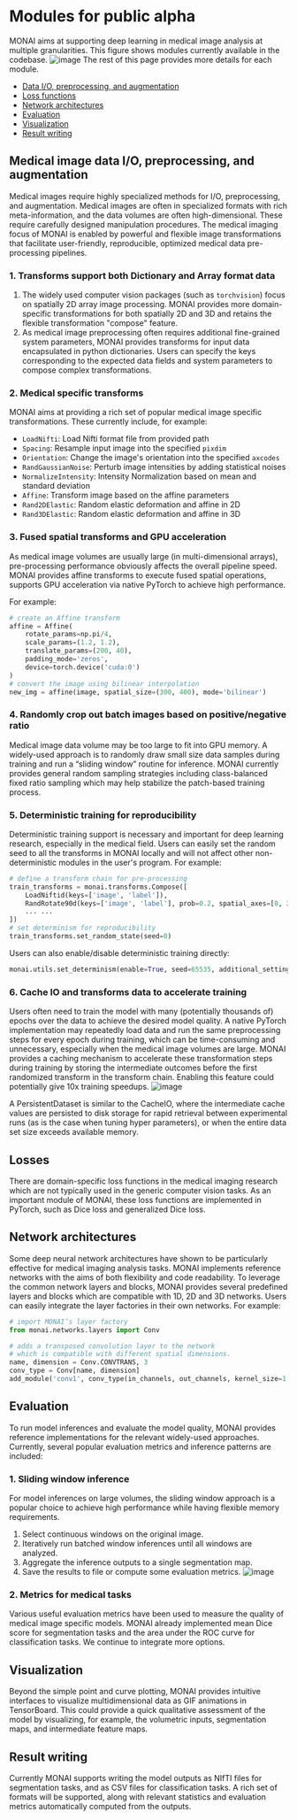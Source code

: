 # Modules for public alpha

MONAI aims at supporting deep learning in medical image analysis at multiple granularities.
This figure shows modules currently available in the codebase.
![image](../images/end_to_end_process.png)
The rest of this page provides more details for each module.

* [Data I/O, preprocessing, and augmentation](#medical-image-data-io-preprocessing-and-augmentation)
* [Loss functions](#losses)
* [Network architectures](#network-architectures)
* [Evaluation](#evaluation)
* [Visualization](#visualization)
* [Result writing](#result-writing)

## Medical image data I/O, preprocessing, and augmentation
Medical images require highly specialized methods for I/O, preprocessing, and
augmentation. Medical images are often in specialized formats with rich
meta-information, and the data volumes are often high-dimensional. These
require carefully designed manipulation procedures. The medical imaging focus
of MONAI is enabled by powerful and flexible image transformations that
facilitate user-friendly, reproducible, optimized medical data pre-processing
pipelines.

### 1. Transforms support both Dictionary and Array format data
1. The widely used computer vision packages (such as ``torchvision``) focus on
   spatially 2D array image processing. MONAI provides more domain-specific
   transformations for both spatially 2D and 3D and retains the flexible
   transformation "compose" feature.
2.  As medical image preprocessing often requires additional fine-grained
    system parameters, MONAI provides transforms for input data encapsulated in
    python dictionaries. Users can specify the keys corresponding to
    the expected data fields and system parameters to compose complex
    transformations.

### 2. Medical specific transforms
MONAI aims at providing a rich set of popular medical image specific
transformations. These currently include, for example:


- `LoadNifti`:  Load Nifti format file from provided path
- `Spacing`:  Resample input image into the specified `pixdim`
- `Orientation`: Change the image's orientation into the specified `axcodes`
- `RandGaussianNoise`: Perturb image intensities by adding statistical noises
- `NormalizeIntensity`: Intensity Normalization based on mean and standard deviation
- `Affine`: Transform image based on the affine parameters
- `Rand2DElastic`: Random elastic deformation and affine in 2D
- `Rand3DElastic`: Random elastic deformation and affine in 3D

### 3. Fused spatial transforms and GPU acceleration
As medical image volumes are usually large (in multi-dimensional arrays),
pre-processing performance obviously affects the overall pipeline speed. MONAI
provides affine transforms to execute fused spatial operations, supports GPU
acceleration via native PyTorch to achieve high performance.

For example:
```py
# create an Affine transform
affine = Affine(
    rotate_params=np.pi/4,
    scale_params=(1.2, 1.2),
    translate_params=(200, 40),
    padding_mode='zeros',
    device=torch.device('cuda:0')
)
# convert the image using bilinear interpolation
new_img = affine(image, spatial_size=(300, 400), mode='bilinear')
```

### 4. Randomly crop out batch images based on positive/negative ratio
Medical image data volume may be too large to fit into GPU memory. A
widely-used approach is to randomly draw small size data samples during
training and run a “sliding window” routine for inference.  MONAI currently
provides general random sampling strategies including class-balanced fixed
ratio sampling which may help stabilize the patch-based training process.

### 5. Deterministic training for reproducibility
Deterministic training support is necessary and important for deep learning
research, especially in the medical field. Users can easily set the random seed
to all the transforms in MONAI locally and will not affect other
non-deterministic modules in the user's program.
For example:
```py
# define a transform chain for pre-processing
train_transforms = monai.transforms.Compose([
    LoadNiftid(keys=['image', 'label']),
    RandRotate90d(keys=['image', 'label'], prob=0.2, spatial_axes=[0, 2]),
    ... ...
])
# set determinism for reproducibility
train_transforms.set_random_state(seed=0)
```
Users can also enable/disable deterministic training directly:
```py
monai.utils.set_determinism(enable=True, seed=65535, additional_settings=None)
```

### 6. Cache IO and transforms data to accelerate training
Users often need to train the model with many (potentially thousands of) epochs
over the data to achieve the desired model quality. A native PyTorch
implementation may repeatedly load data and run the same preprocessing steps
for every epoch during training, which can be time-consuming and unnecessary,
especially when the medical image volumes are large.
MONAI provides a caching mechanism to accelerate these transformation steps
during training by storing the intermediate outcomes before the first
randomized transform in the transform chain. Enabling this feature could
potentially give 10x training speedups.
![image](../images/cache_dataset.png)

A PersistentDataset is similar to the CacheIO, where the intermediate cache
values are persisted to disk storage for rapid retrieval between experimental
runs (as is the case when tuning hyper parameters), or when the entire data set
size exceeds available memory.

## Losses
There are domain-specific loss functions in the medical imaging research which
are not typically used in the generic computer vision tasks. As an important
module of MONAI, these loss functions are implemented in PyTorch, such as Dice
loss and generalized Dice loss.

## Network architectures
Some deep neural network architectures have shown to be particularly effective
for medical imaging analysis tasks. MONAI implements reference networks with
the aims of both flexibility and code readability.  To leverage the
common network layers and blocks, MONAI provides several predefined layers
and blocks which are compatible with 1D, 2D and 3D networks. Users can easily
integrate the layer factories in their own networks.
For example:
```py
# import MONAI’s layer factory
from monai.networks.layers import Conv

# adds a transposed convolution layer to the network
# which is compatible with different spatial dimensions.
name, dimension = Conv.CONVTRANS, 3
conv_type = Conv[name, dimension]
add_module('conv1', conv_type(in_channels, out_channels, kernel_size=1, bias=False))
```

## Evaluation
To run model inferences and evaluate the model quality, MONAI provides
reference implementations for the relevant widely-used approaches. Currently,
several popular evaluation metrics and inference patterns are included:

### 1. Sliding window inference
For model inferences on large volumes, the sliding window approach is a popular
choice to achieve high performance while having flexible memory requirements.
1. Select continuous windows on the original image.
2. Iteratively run batched window inferences until all windows are analyzed.
3. Aggregate the inference outputs to a single segmentation map.
4. Save the results to file or compute some evaluation metrics.
![image](../images/sliding_window.png)

### 2. Metrics for medical tasks
Various useful evaluation metrics have been used to measure the quality of
medical image specific models. MONAI already implemented mean Dice score for
segmentation tasks and the area under the ROC curve for classification tasks.
We continue to integrate more options.

## Visualization
Beyond the simple point and curve plotting, MONAI provides intuitive interfaces
to visualize multidimensional data as GIF animations in TensorBoard. This could
provide a quick qualitative assessment of the model by visualizing, for
example, the volumetric inputs, segmentation maps, and intermediate feature
maps.

## Result writing
Currently MONAI supports writing the model outputs as NIfTI files for
segmentation tasks, and as CSV files for classification tasks. A rich set of
formats will be supported, along with relevant statistics and evaluation
metrics automatically computed from the outputs.
